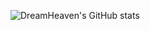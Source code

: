 ![DreamHeaven's GitHub stats](https://github-readme-stats.vercel.app/api?username=DreamHeavenyang&show_icons=true&theme=onedark)
